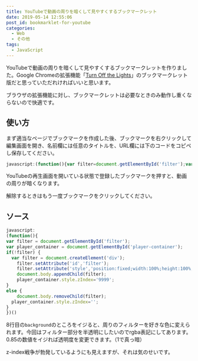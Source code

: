 ```yaml
---
title: YouTubeで動画の周りを暗くして見やすくするブックマークレット
date: 2019-05-14 12:55:06
post_id: bookmarklet-for-youtube
categories:
  - Web
  - その他
tags:
  - JavaScript
---
```

YouTubeで動画の周りを暗くして見やすくするブックマークレットを作りました。Google Chromeの拡張機能「[Turn Off the Lights](https://chrome.google.com/webstore/detail/turn-off-the-lights-for-y/bfbmjmiodbnnpllbbbfblcplfjjepjdn)」のブックマークレット版だと思っていただれければいいと思います。

ブラウザの拡張機能に対し、ブックマークレットは必要なときのみ動作し重くならないので快適です。

## 使い方

まず適当なページでブックマークを作成した後、ブックマークを右クリックして編集画面を開き、名前欄には任意のタイトルを、URL欄には下のコードをコピペし保存してください。

```javascript
javascript:(function(){var filter=document.getElementById('filter');var player_container=document.getElementById('player-container');if(!filter){var filter=document.createElement('div');filter.setAttribute('id','filter');filter.setAttribute('style','position:fixed;width:100%;height:100%;background:rgba(0,0,0,.85);z-index:9998;');document.body.appendChild(filter);player_container.style.zIndex='9999';}else{document.body.removeChild(filter);player_container.style.zIndex='';}})()
```

YouTubeの再生画面を開いている状態で登録したブックマークを押すと、動画の周りが暗くなります。

解除するときはもう一度ブックマークをクリックしてください。

## ソース

```javascript
javascript:
(function(){
var filter = document.getElementById('filter');
var player_container = document.getElementById('player-container');
if(!filter) {
  var filter = document.createElement('div');
	filter.setAttribute('id','filter');
	filter.setAttribute('style','position:fixed;width:100%;height:100%;background:rgba(0,0,0,0.85);z-index:9998;');
	document.body.appendChild(filter);
	player_container.style.zIndex='9999';
}
else {
	document.body.removeChild(filter);
  player_container.style.zIndex='';
}
})()
```
8行目の`background`のところをイジると、周りのフィルターを好きな色に変えられます。今回はフィルター部分を半透明にしたいのでrgba表記にしてあります。0.85の数値をイジれば透明度を変更できます。（1で真っ暗）

z-index戦争が勃発しているようにも見えますが、それは気のせいです。
